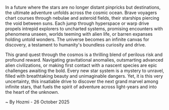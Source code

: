 
In a future where the stars are no longer distant pinpricks but destinations, the ultimate adventure unfolds across the cosmic ocean. Brave voyagers chart courses through nebulae and asteroid fields, their starships piercing the void between suns. Each jump through hyperspace or warp drive propels intrepid explorers to uncharted systems, promising encounters with phenomena unseen, worlds teeming with alien life, or barren expanses holding untold wonders. The universe becomes an infinite canvas for discovery, a testament to humanity's boundless curiosity and drive.

This grand quest through the cosmos is a thrilling blend of perilous risk and profound reward. Navigating gravitational anomalies, outsmarting advanced alien civilizations, or making first contact with a nascent species are epic challenges awaiting the bold. Every new star system is a mystery to unravel, filled with breathtaking beauty and unimaginable dangers. Yet, it is this very uncertainty, this insatiable drive to discover the next grand marvel among infinite stars, that fuels the spirit of adventure across light-years and into the heart of the unknown.

~ By Hozmi - 26 October 2025
